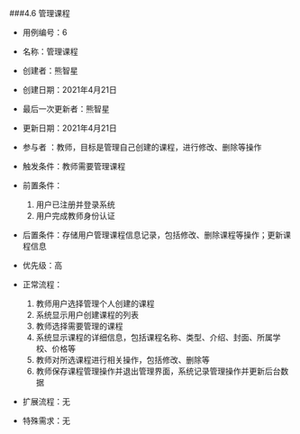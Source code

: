 ###4.6 管理课程

- 用例编号：6      
- 名称：管理课程                                      
- 创建者：熊智星
- 创建日期：2021年4月21日
- 最后一次更新者：熊智星
- 更新日期：2021年4月21日
- 参与者 ：教师，目标是管理自己创建的课程，进行修改、删除等操作
- 触发条件：教师需要管理课程
- 前置条件：

  1. 用户已注册并登录系统
  2. 用户完成教师身份认证
- 后置条件：存储用户管理课程信息记录，包括修改、删除课程等操作；更新课程信息
- 优先级：高
- 正常流程：
  1. 教师用户选择管理个人创建的课程
  2. 系统显示用户创建课程的列表
  3. 教师选择需要管理的课程
  4. 系统显示课程的详细信息，包括课程名称、类型、介绍、封面、所属学校、价格等
  5. 教师对所选课程进行相关操作，包括修改、删除等
  6. 教师保存课程管理操作并退出管理界面，系统记录管理操作并更新后台数据
- 扩展流程：无
- 特殊需求：无